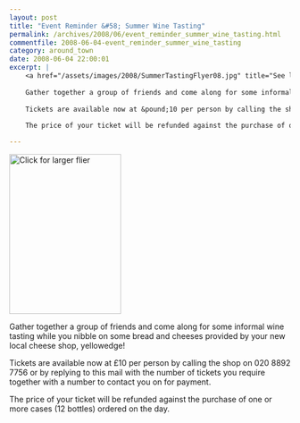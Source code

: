 ```yaml
---
layout: post
title: "Event Reminder &#58; Summer Wine Tasting"
permalink: /archives/2008/06/event_reminder_summer_wine_tasting.html
commentfile: 2008-06-04-event_reminder_summer_wine_tasting
category: around_town
date: 2008-06-04 22:00:01
excerpt: |
    <a href="/assets/images/2008/SummerTastingFlyer08.jpg" title="See larger version of - Click for larger flier"><img src="/assets/images/2008/SummerTastingFlyer08_thumb.jpg" width="200" height="286" alt="Click for larger flier" class="photo right" /></a>
    
    Gather together a group of friends and come along for some informal wine tasting while you nibble on some bread and cheeses provided by your new local cheese shop, yellowedge!
    
    Tickets are available now at &pound;10 per person by calling the shop on 020 8892 7756 or by replying to this mail with the number of tickets you require together with a number to contact you on for payment.
    
    The price of your ticket will be refunded against the purchase of one or more cases (12 bottles) ordered on the day.

---
```


<a href="/assets/images/2008/SummerTastingFlyer08.jpg" title="See larger version of - Click for larger flier"><img src="/assets/images/2008/SummerTastingFlyer08_thumb.jpg" width="200" height="286" alt="Click for larger flier" class="photo right" /></a>

Gather together a group of friends and come along for some informal wine tasting while you nibble on some bread and cheeses provided by your new local cheese shop, yellowedge!

Tickets are available now at £10 per person by calling the shop on 020 8892 7756 or by replying to this mail with the number of tickets you require together with a number to contact you on for payment.

The price of your ticket will be refunded against the purchase of one or more cases (12 bottles) ordered on the day.
